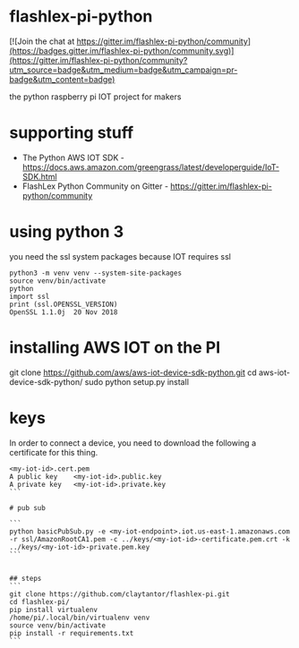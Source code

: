 # flashlex-pi-python

[![Join the chat at https://gitter.im/flashlex-pi-python/community](https://badges.gitter.im/flashlex-pi-python/community.svg)](https://gitter.im/flashlex-pi-python/community?utm_source=badge&utm_medium=badge&utm_campaign=pr-badge&utm_content=badge)

the python raspberry pi IOT project for makers 

# supporting stuff
* The Python AWS IOT SDK - https://docs.aws.amazon.com/greengrass/latest/developerguide/IoT-SDK.html
* FlashLex Python Community on Gitter - https://gitter.im/flashlex-pi-python/community

# using python 3
you need the ssl system packages because IOT requires ssl

```
python3 -m venv venv --system-site-packages
source venv/bin/activate
python
import ssl
print (ssl.OPENSSL_VERSION)
OpenSSL 1.1.0j  20 Nov 2018
```

# installing AWS IOT on the PI
git clone https://github.com/aws/aws-iot-device-sdk-python.git
cd aws-iot-device-sdk-python/
sudo python setup.py install

# keys
In order to connect a device, you need to download the following a certificate for this thing.
````
<my-iot-id>.cert.pem
A public key	<my-iot-id>.public.key
A private key	<my-iot-id>.private.key
```

# pub sub

```
python basicPubSub.py -e <my-iot-endpoint>.iot.us-east-1.amazonaws.com -r ssl/AmazonRootCA1.pem -c ../keys/<my-iot-id>-certificate.pem.crt -k ../keys/<my-iot-id>-private.pem.key
```


## steps
```
git clone https://github.com/claytantor/flashlex-pi.git
cd flashlex-pi/
pip install virtualenv
/home/pi/.local/bin/virtualenv venv
source venv/bin/activate
pip install -r requirements.txt
```
